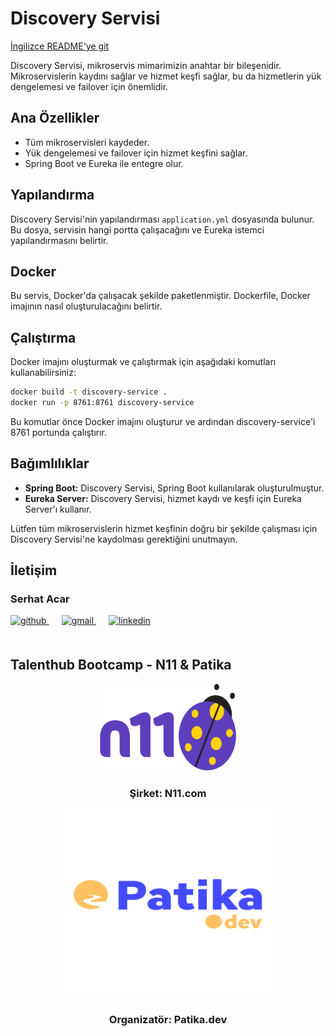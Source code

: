 # Discovery Servisi

[İngilizce README'ye git](README.md)

Discovery Servisi, mikroservis mimarimizin anahtar bir bileşenidir. Mikroservislerin kaydını sağlar ve hizmet keşfi sağlar, bu da hizmetlerin yük dengelemesi ve failover için önemlidir.


## Ana Özellikler

- Tüm mikroservisleri kaydeder.
- Yük dengelemesi ve failover için hizmet keşfini sağlar.
- Spring Boot ve Eureka ile entegre olur.

## Yapılandırma

Discovery Servisi'nin yapılandırması `application.yml` dosyasında bulunur. Bu dosya, servisin hangi portta çalışacağını ve Eureka istemci yapılandırmasını belirtir.



## Docker

Bu servis, Docker'da çalışacak şekilde paketlenmiştir. Dockerfile, Docker imajının nasıl oluşturulacağını belirtir.

## Çalıştırma

Docker imajını oluşturmak ve çalıştırmak için aşağıdaki komutları kullanabilirsiniz:

```bash
docker build -t discovery-service .
docker run -p 8761:8761 discovery-service
```

Bu komutlar önce Docker imajını oluşturur ve ardından discovery-service'i 8761 portunda çalıştırır.

## Bağımlılıklar

- **Spring Boot:** Discovery Servisi, Spring Boot kullanılarak oluşturulmuştur.
- **Eureka Server:** Discovery Servisi, hizmet kaydı ve keşfi için Eureka Server'ı kullanır.

Lütfen tüm mikroservislerin hizmet keşfinin doğru bir şekilde çalışması için Discovery Servisi'ne kaydolması gerektiğini unutmayın.

## İletişim

### Serhat Acar

<a href="https://github.com/sserhatacarr" target="_blank">
<img  src=https://img.shields.io/badge/github-%2324292e.svg?&style=for-the-badge&logo=github&logoColor=white alt=github style="margin-bottom: 20px;" />
</a>
<a href = "mailto:sserhatacarr@gmail.com?subject = Geri Bildirim&body = Mesaj">
<img src=https://img.shields.io/badge/send-email-email?&style=for-the-badge&logo=microsoftoutlook&color=CD5C5C alt=gmail style="margin-bottom: 20px; margin-left:20px" />
</a>
<a href="https://linkedin.com/in/sserhatacarr" target="_blank">
<img src=https://img.shields.io/badge/linkedin-%231E77B5.svg?&style=for-the-badge&logo=linkedin&logoColor=white alt=linkedin style="margin-bottom: 20px; margin-left:20px" />
</a>  

## Talenthub Bootcamp - N11 & Patika

<div align="center">
  <a href="https://www.n11.com/">
    <img src="../img/n11-logo.png" alt="Logo" width="220" height="140">
  </a>

<h3 align="center">Şirket: N11.com</h3>
</div>

<div align="center">
  <a href="https://www.patika.dev/">
    <img src="../img/patika-logo.png" alt="Logo" width="350" height="300">
  </a>
<h3 align="center">Organizatör: Patika.dev</h3>   
</div>
